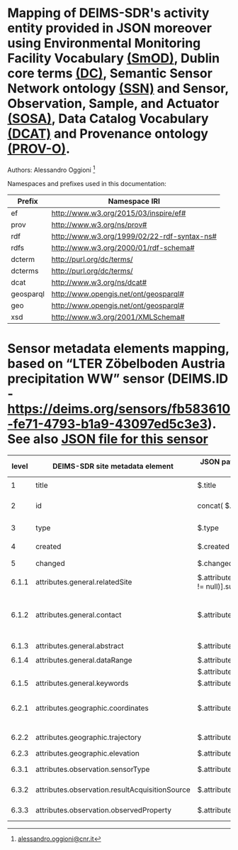 # Mapping of DEIMS-SDR's activity entity provided in JSON moreover using Environmental Monitoring Facility Vocabulary [(SmOD)](https://www.w3.org/2015/03/inspire/ef), Dublin core terms [(DC)](https://www.dublincore.org/specifications/dublin-core/dcmi-terms/), Semantic Sensor Network ontology [(SSN)](https://w3c.github.io/sdw-sosa-ssn/ssn/) and Sensor, Observation, Sample, and Actuator [(SOSA)](https://w3c.github.io/sdw-sosa-ssn/ssn/), Data Catalog Vocabulary [(DCAT)](https://semiceu.github.io/DCAT-AP/releases/3.0.0/) and Provenance ontology [(PROV-O)](https://www.w3.org/TR/prov-o/).

Authors: Alessandro Oggioni [^1]
[^1]: alessandro.oggioni@cnr.it

Namespaces and prefixes used in this documentation:

| **Prefix** | **Namespace IRI** |
| ---------- | ----------------- |
| ef | http://www.w3.org/2015/03/inspire/ef# |
| prov | http://www.w3.org/ns/prov# |
| rdf | http://www.w3.org/1999/02/22-rdf-syntax-ns# |
| rdfs | http://www.w3.org/2000/01/rdf-schema# |
| dcterm | http://purl.org/dc/terms/ |
| dcterms | http://purl.org/dc/terms/ |
| dcat | http://www.w3.org/ns/dcat# |
| geosparql | http://www.opengis.net/ont/geosparql# |
| geo | http://www.opengis.net/ont/geosparql# |
| xsd | http://www.w3.org/2001/XMLSchema# |

# Sensor metadata elements mapping, based on “LTER Zöbelboden Austria precipitation WW” sensor (DEIMS.ID - https://deims.org/sensors/fb583610-fe71-4793-b1a9-43097ed5c3e3). See also [JSON file for this sensor](sensor.json)

| **level** | **DEIMS-SDR site metadata element** | **JSON path (evaluated with Jayway JsonPath - https://sumiya.page)** | **JSON data item example** | **RDF rendering** | **notes** |
| --------- | ----------------------------------- | -------------------------------------------------------------------- | -------------------------- | ----------------- | --------- |
| 1	| title | $.title | `"LTER Zöbelboden Austria precipitation WW"` | `ef:name "LTER Zöbelboden Austria precipitation WW"@en` | | 
| 2 | id | concat( \$.id.prefix, \$.id.suffix) | `"https://deims.org/sensors/fb583610-fe71-4793-b1a9-43097ed5c3e3"` | `<https://deims.org/sensors/fb583610-fe71-4793-b1a9-43097ed5c3e3> rdf:type prov:Entity , sosa:Sensor , ssn:System` | | |	
| 3	| type | $.type | `"sensor"` | - | not included | 
| 4	| created	| $.created	| `"2017-02-14T21:40:40+0100"` | `dcterms:issued "2017-02-14T21:40:40+0100"^^xsd:dateTime` | | | 
| 5	| changed	| $.changed	| `"2019-11-29T11:33:23+0100"` | `dcterms:modified "2019-11-29T11:33:23+0100"^^xsd:dateTime` | | | 
| 6.1.1	| attributes.general.relatedSite | $.attributes.general.relatedSite[*].id.[?(@.suffix != null)].suffix	| `[ "8eda49e9-1f4e-4f3e-b58e-e0bb25dc32a6" ]`	| `sosa:isHostedBy <https://deims.org/8eda49e9-1f4e-4f3e-b58e-e0bb25dc32a6>` | | | 	
| 6.1.2	| attributes.general.contact | $.attributes.general.contact	| `[{ "type": "organisation", "name": "Environment Agency Austria (EAA)", "url": "http://www.umweltbundesamt.at/", "ror": "https://ror.org/013vyke20" }, … ]`	| -	| not included | 
| 6.1.3	| attributes.general.abstract	| $.attributes.general.abstract	| `"Precipitation measurement at LTER Zöbelboden …"` | `dcterms:description "Precipitation measurement at LTER Zöbelboden …"`	| | 
| 6.1.4	| attributes.general.dataRange | $.attributes.general.dateRange.from | `"1995-01-01"` | `prov:startedAtTime "1995-01-01"^^xsd:date`	| | 
| | | $.attributes.general.dateRange.to	| `null` | `prov:startedAtTime ""^^xsd:date`	| | | 
| 6.1.5	| attributes.general.keywords	| $.attributes.general.keywords[*].label | `[ "precipitation" ]` | `dcat:keyword "precipitation"@en`	| | |
| 6.2.1	| attributes.geographic.coordinates	| $.attributes.geographic.coordinates	| `"POINT (14.442 47.842)"`	| `dcterms:spatial [ rdf:type dcterms:Location; dcat:centroid  "<http://www.opengis.net/def/crs/EPSG/0/4326> POINT (14.442 47.842)"^^geosparql:wktLiteral ]`	|  |
| 6.2.2	| attributes.geographic.trajectory | $.attributes.geographic.trajectory	| `null` | - | not yet included | 
| 6.2.3	| attributes.geographic.elevation	| $.attributes.geographic.elevation.value	| `893`	| `geo:alt 893`	| |
| 6.3.1	| attributes.observation.sensorType	| $.attributes.observation.sensorType.label	| `"precipitation sensor"` | - | not included |
| 6.3.2	| attributes.observation.resultAcquisitionSource | $.attributes.observation.resultAcquisitionSource	| `"in-situ"` | - | not included |
| 6.3.3	| attributes.observation.observedProperty	| $.attributes.observation.observedProperty	| `null` | - | not included |
